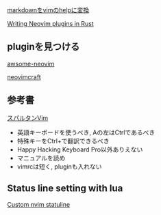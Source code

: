 [markdownをvimのhelpに変換](https://github.com/kdheepak/panvimdoc)

[Writing Neovim plugins in Rust](https://medium.com/@srishanbhattarai/a-detailed-guide-to-writing-your-first-neovim-plugin-in-rust-a81604c606b1)

## pluginを見つける

[awsome-neovim](https://github.com/rockerBOO/awesome-neovim#file-explorer)

[neovimcraft](https://neovimcraft.com/?search=tag:file-explorer)

## 参考書

[スパルタンVim](https://files.kaoriya.net/docs/SpartanVim/SpartanVim-1.0-online.pdf)

- 英語キーボードを使うべき, Aの左はCtrlであるべき
- 特殊キーをCtrl+で翻訳できるべき
- Happy Hacking Keyboard Pro以外ありえない
- マニュアルを読め
- vimrcは短く, pluginも入れない

## Status line setting with lua

[Custom nvim statuline](https://nuxsh.is-a.dev/blog/custom-nvim-statusline.html)
